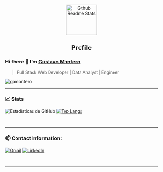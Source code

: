 <p align="center">
 <img width="100px" src="https://res.cloudinary.com/anuraghazra/image/upload/v1594908242/logo_ccswme.svg" align="center" alt="Github Readme Stats" />
 <h2 align="center">Profile</h2>
</p>

### Hi there 👋 I'm [Gustavo Montero](https://www.linkedin.com/in/gamontero/)
> Full Stack Web Developer | Data Analyst | Engineer 


<img src="https://komarev.com/ghpvc/?username=gamontero" alt="gamontero" />

<br>

---
### 📈 Stats 

![Estadísticas de GitHub](https://github-readme-stats.vercel.app/api?username=gamontero&hide=contribs,prs&theme=buefy&show_icons=true) [![Top Langs](https://github-readme-stats.vercel.app/api/top-langs/?username=gamontero&layout=compact&theme=buefy)](https://github.com/gamontero/github-readme-stats)

<br>

---

### 📫 Contact Information:

[![Gmail](https://img.shields.io/badge/-GMAIL-D14836?style=for-the-badge&logo=gmail&logoColor=white)](mailto:gusmontero@gmail.com)
[![LinkedIn](https://img.shields.io/badge/-LINKEDIN-0077B5?style=for-the-badge&logo=linkedin&logoColor=white)](https://www.linkedin.com/in/gamontero/)


<br>

--- 
